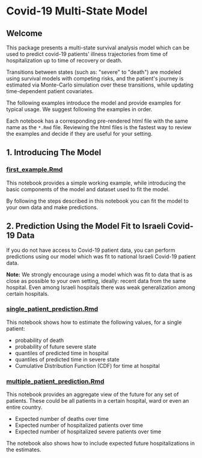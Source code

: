 # Covid-19 Multi-State Model

## Welcome

This package presents a multi-state survival analysis model which can be used to predict covid-19 patients' illness trajectories from time of hospitalization up to time of recovery or death.

Transitions between states (such as: "severe" to "death") are modeled using survival models with competing risks, and the patient's journey is estimated via Monte-Carlo simulation over these transitions, while updating time-dependent patient covariates.

The following examples introduce the model and provide examples for typical usage. We suggest following the examples in order.

Each notebook has a corresponding pre-rendered html file with the same name as the `*.Rmd` file. Reviewing the html files is the fastest way to review the examples and decide if they are useful for your setting.

## 1. Introducing The Model

### [first_example.Rmd](./first_example.html)

This notebook provides a simple working example, while introducing the basic components of the model and dataset used to fit the model. 

By following the steps described in this notebook you can fit the model to your own data and make predictions. 


## 2. Prediction Using the Model Fit to Israeli Covid-19 Data

If you do not have access to Covid-19 patient data, you can perform predictions using our model which was fit to national Israeli Covid-19 patient data.

**Note:** We strongly encourage using a model which was fit to data that is as close as possible to your own setting, ideally: recent data from the same hospital. Even among Israeli hospitals there was weak generalization among certain hospitals.

### [single_patient_prediction.Rmd](./single_patient_prediction.html)

  This notebook shows how to  estimate the following values, for a single patient: 
  
  * probability of death
  * probability of future severe state
  * quantiles of predicted time in hospital
  * quantiles of predicted time in severe state
  * Cumulative Distribution Function (CDF) for time at hospital
  
 
### [multiple_patient_prediction.Rmd](./multiple_patient_prediction.html)
  This notebook provides an aggregate view of the future for any set of patients. These could be all patients in a certain hospital, ward or even an entire country.
  
  * Expected number of deaths over time
  * Expected number of hospitalized patients over time
  * Expected number of hospitalized severe patients over time
  
  The notebook also shows how to include expected future hospitalizations in the estimates.